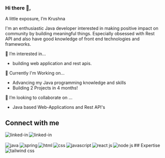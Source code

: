  ### Hi there 👋, 

  A little exposure, I’m Krushna

   I'm an enthusiastic Java developer interested in making positive impact on community by building meaningful things. Especially obsessed with Rest API and also have good knowledge of front end technologies and frameworks.

 👀 I’m interested in...
   * building web application and rest apis.
   
 🌱 Currently I'm Working on...
   * Advancing my Java programming knowledge and skills
   * Building 2 Projects in 4 months!
   
 💞️ I’m looking to collaborate on ...
   * Java based Web-Applications and Rest API's
   
## Connect with me
 
   [<img align="left" alt="linked-in" src="https://img.shields.io/badge/linkedin-%230077B5.svg?&style=for-the-badge&logo=linkedin&logoColor=white"/>](https://www.linkedin.com/in/krushna-kale-1370061a1)
   [<img align="left" alt="linked-in" src="https://img.shields.io/badge/-LeetCode-FFA116?style=for-the-badge&logo=LeetCode&logoColor=black"/>](https://leetcode.com/itskrushnakale/)
   
  <br>
  <br>
## Expertise
  
  <img align="left" alt="java" src="https://img.shields.io/badge/Java-ED8B00?style=for-the-badge&logo=java&logoColor=white" />
  <img align="left" alt="spring" src="https://img.shields.io/badge/Spring-6DB33F?style=for-the-badge&logo=spring&logoColor=white"/>
  <img align="left" alt="html" src="https://img.shields.io/badge/HTML5-E34F26?style=for-the-badge&logo=html5&logoColor=white"/>
  <img align="left" alt="css" src="https://img.shields.io/badge/CSS3-1572B6?style=for-the-badge&logo=css3&logoColor=white"/>
  <img align="left" alt="javascript" src="https://img.shields.io/badge/-Javascript-FFFF00?logo=javascript&logoColor=white&style=for-the-badge"/>
  <img align="left" alt="react js" src="https://img.shields.io/badge/-ReactJs-61DAFB?logo=react&logoColor=white&style=for-the-badge"/>
  <img align="left" alt="node js" src="https://img.shields.io/badge/Node.js-43853D?style=for-the-badge&logo=node.js&logoColor=white"/>
  <img align="left" alt="tailwind css" src="https://img.shields.io/badge/-tailwind%20css-ffffff?logo=tailwindcss&logoColor=blue&style=for-the-badge"/>
  
  

<!---
webdevkrushna/webdevkrushna is a ✨ special ✨ repository because its `README.md` (this file) appears on your GitHub profile.
You can click the Preview link to take a look at your changes.
--->

